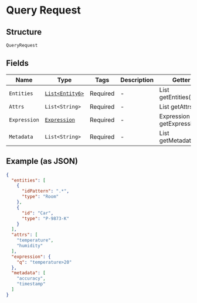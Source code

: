 
# Query Request

## Structure

`QueryRequest`

## Fields

| Name | Type | Tags | Description | Getter | Setter |
|  --- | --- | --- | --- | --- | --- |
| `Entities` | [`List<Entity6>`](../../doc/models/entity-6.md) | Required | - | List<Entity6> getEntities() | setEntities(List<Entity6> entities) |
| `Attrs` | `List<String>` | Required | - | List<String> getAttrs() | setAttrs(List<String> attrs) |
| `Expression` | [`Expression`](../../doc/models/expression.md) | Required | - | Expression getExpression() | setExpression(Expression expression) |
| `Metadata` | `List<String>` | Required | - | List<String> getMetadata() | setMetadata(List<String> metadata) |

## Example (as JSON)

```json
{
  "entities": [
    {
      "idPattern": ".*",
      "type": "Room"
    },
    {
      "id": "Car",
      "type": "P-9873-K"
    }
  ],
  "attrs": [
    "temperature",
    "humidity"
  ],
  "expression": {
    "q": "temperature>20"
  },
  "metadata": [
    "accuracy",
    "timestamp"
  ]
}
```

